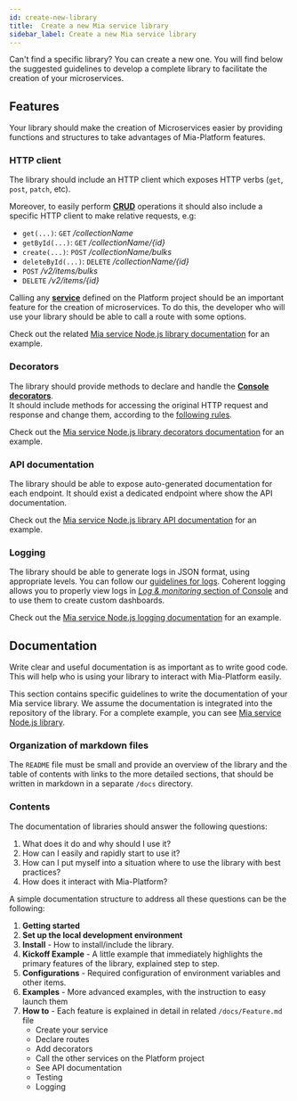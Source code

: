 ```yaml
---
id: create-new-library
title:  Create a new Mia service library
sidebar_label: Create a new Mia service library
---
```

Can't find a specific library? You can create a new one. You will find below the suggested guidelines to develop a complete library to facilitate the creation of your microservices.  

## Features

Your library should make the creation of  Microservices easier by providing functions and structures to take advantages of Mia-Platform features.

### HTTP client

The library should include an HTTP client which exposes HTTP verbs (`get`, `post`, `patch`, etc).

Moreover, to easily perform [**CRUD**](/development_suite/api-console/api-design/crud_advanced.md) operations it should also include a specific HTTP client to make relative requests, e.g:

* `get(...)`: `GET` */collectionName*
* `getById(...)`: `GET` */collectionName/{id}*
* `create(...)`: `POST` */collectionName/bulks*
* `deleteById(...)`: `DELETE` */collectionName/{id}*
* `POST` */v2/items/bulks*
* `DELETE` */v2/items/{id}*

Calling any [**service**](/development_suite/api-console/api-design/services.md) defined on the Platform project should be an important feature for the creation of microservices. To do this, the developer who will use your library should be able to call a route with some options.

Check out the related [Mia service Node.js library documentation](https://github.com/mia-platform/custom-plugin-lib/blob/master/docs/http_client.md) for an example.

### Decorators

The library should provide methods to declare and handle the [**Console decorators**](/development_suite/api-console/api-design/decorators.md).  
It should include methods for accessing the original HTTP request and response and change them, according to the [following rules](/development_suite/api-console/api-design/decorators.md).

Check out the [Mia service Node.js library decorators documentation](https://github.com/mia-platform/custom-plugin-lib/blob/master/docs/decorators.md) for an example.

### API documentation

The library should be able to expose auto-generated documentation for each endpoint. It should exist a dedicated endpoint where show the API documentation.

Check out the [Mia service Node.js library API documentation](https://github.com/mia-platform/custom-plugin-lib/blob/master/docs/apidoc.md) for an example.

### Logging

The library should be able to generate logs in JSON format, using appropriate levels. You can follow our [guidelines for logs](/development_suite/api-console/api-design/guidelines-for-logs.md). Coherent logging allows you to properly view logs in [*Log & monitoring* section of Console](/development_suite/overview-dev-suite.md#log-monitoring) and to use them to create custom dashboards.

Check out the [Mia service Node.js logging documentation](https://github.com/mia-platform/custom-plugin-lib/blob/master/docs/logging.md) for an example.

## Documentation

Write clear and useful documentation is as important as to write good code. This will help who is using your library to interact with Mia-Platform easily.

This section contains specific guidelines to write the documentation of your Mia service library. We assume the documentation is integrated into the repository of the library. For a complete example, you can see [Mia service Node.js library](https://github.com/mia-platform/custom-plugin-lib).

### Organization of markdown files

The `README` file must be small and provide an overview of the library and the table of contents with links to the more detailed sections, that should be written in markdown in a separate `/docs` directory.

### Contents

The documentation of libraries should answer the following questions:

1. What does it do and why should I use it?
2. How can I easily and rapidly start to use it?
3. How can I put myself into a situation where to use the library with best practices?
4. How does it interact with Mia-Platform?

A simple documentation structure to address all these questions can be the following:

1. **Getting started**
2. **Set up the local development environment**
3. **Install**  - How to install/include the library.
4. **Kickoff Example** - A little example that immediately highlights the primary features of the library, explained step to step.
5. **Configurations** - Required configuration of environment variables and other items.
6. **Examples** - More advanced examples, with the instruction to easy launch them
7. **How to** - Each feature is explained in detail in related `/docs/Feature.md` file
    * Create your service
    * Declare routes
    * Add decorators
    * Call the other services on the Platform project
    * See API documentation
    * Testing
    * Logging

